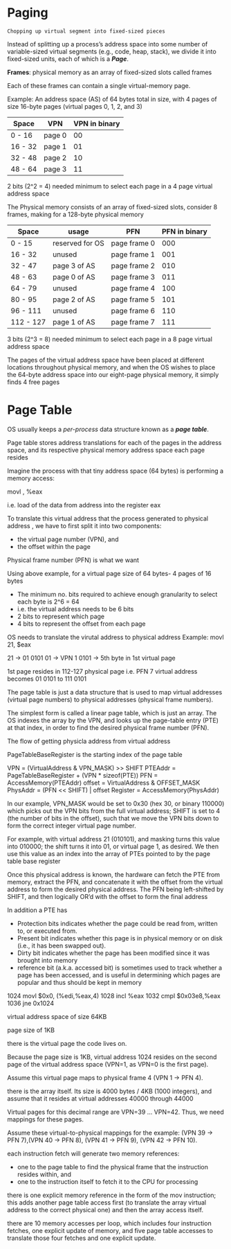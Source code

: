 # Paging

	Chopping up virtual segment into fixed-sized pieces

Instead of splitting up a process’s address space into some number of
variable-sized virtual segments (e.g., code, heap, stack), we divide it into
 fixed-sized units, each of which is a **_Page_**.

**Frames**: physical memory as an array of fixed-sized slots called frames

Each of these frames can contain a single virtual-memory page.

Example:
An address space (AS) of 64 bytes total in size, 
with 4 pages of size 16-byte pages
(virtual pages 0, 1, 2, and 3)

| Space   | VPN    | VPN in binary |
|---------|--------|---------------|
| 0 - 16  | page 0 | 00            |
| 16 - 32 | page 1 | 01            |
| 32 - 48 | page 2 | 10            |
| 48 - 64 | page 3 | 11            |

2 bits (2^2 = 4) needed minimum to select each page in a 4 page virtual address space

The Physical memory consists of an array of fixed-sized slots, 
consider 8 frames, making for a 128-byte physical memory

| Space     | usage           | PFN          | PFN in binary |
|-----------|-----------------|--------------|---------------|
| 0 - 15    | reserved for OS | page frame 0 | 000           |
| 16 - 32   | unused          | page frame 1 | 001           |
| 32 - 47   | page 3 of AS    | page frame 2 | 010           |
| 48 - 63   | page 0 of AS    | page frame 3 | 011           |
| 64 - 79   | unused          | page frame 4 | 100           |
| 80 - 95   | page 2 of AS    | page frame 5 | 101           |
| 96 - 111  | unused          | page frame 6 | 110           |
| 112 - 127 | page 1 of AS    | page frame 7 | 111           |

3 bits (2^3 = 8) needed minimum to select each page in a 8 page virtual address space

The pages of the virtual address space have been placed at different locations
throughout physical memory, and when the OS wishes to place the 64-byte
address space into our eight-page physical memory, it simply finds 4 free pages

# Page Table

OS usually keeps a _per-process_ data structure known as a **_page table_**.
 
Page table stores address translations for each of the pages in the address space, and its respective physical memory address space each page resides

Imagine the process with that tiny address space (64 bytes) is performing a memory access:

movl <virtual address>, %eax

i.e. load of the data from address <virtual address> into the register eax

To translate this virtual address that the process generated to physical address , 
we have to first split it into two components: 
- the virtual page number (VPN), and
- the offset within the page

Physical frame number (PFN) is what we want

Using above example, for a virtual page size of 64 bytes- 4 pages of 16 bytes
- The minimum no. bits required to achieve enough granularity to select each byte is 2^6 = 64
- i.e. the virtual address needs to be 6 bits
- 2 bits to represent which page
- 4 bits to represent the offset from each page

OS needs to translate the virutal address to physical address
Example:
movl 21, $eax

21 -> 01 0101
01 -> VPN 1
0101 -> 5th byte in 1st virtual page

1st page resides in 112-127 physical page i.e. PFN 7 
virtual address becomes 01 0101 to 111 0101

The page table is just a data structure that is used to map virtual addresses (virtual page numbers) to physical addresses (physical frame numbers). 

The simplest form is called a linear page table, which is just an array. 
The OS indexes the array by the VPN, 
and looks up the page-table entry (PTE) at that index,
in order to find the desired physical frame number (PFN).

The flow of getting physicla address from virtual address

PageTableBaseRegister is the starting index of the page table

  VPN = (VirtualAddress & VPN_MASK) >> SHIFT
  PTEAddr = PageTableBaseRegister + (VPN * sizeof(PTE))
  PFN = AccessMemory(PTEAddr)
  offset = VirtualAddress & OFFSET_MASK
  PhysAddr = (PFN << SHIFT) | offset
  Register = AccessMemory(PhysAddr)

In our example, VPN_MASK would be set to 0x30 (hex 30, or binary
110000) which picks out the VPN bits from the full virtual address; 
SHIFT is set to 4 (the number of bits in the offset), such that we move the VPN
bits down to form the correct integer virtual page number. 

For example, with virtual address 21 (010101), and masking turns this value into
010000; the shift turns it into 01, or virtual page 1, as desired. We then use
this value as an index into the array of PTEs pointed to by the page table
base register

Once this physical address is known, the hardware can fetch the PTE
from memory, extract the PFN, and concatenate it with the offset from
the virtual address to form the desired physical address. The PFN being left-shifted by SHIFT, and then logically OR’d with the offset to form the final address

In addition a PTE has
- Protection bits indicates whether the page could be read from, written to, or executed from. 
- Present bit indicates whether this page is in physical memory or on disk (i.e., it has been swapped out).
- Dirty bit indicates whether the page has been modified since it was brought into memory
- reference bit (a.k.a. accessed bit) is sometimes used to track whether a page has been accessed, and is useful in determining which pages are popular and thus should be kept in memory


1024 movl $0x0, (%edi,%eax,4)
1028 incl %eax
1032 cmpl $0x03e8,%eax
1036 jne 0x1024

virtual address space of size 64KB

page size of 1KB

there is the virtual page the code lives on. 

Because the page size is 1KB, 
virtual address 1024 resides on the second page of the virtual address space 
(VPN=1, as VPN=0 is the first page). 

Assume this virtual page maps to physical frame 4 (VPN 1 → PFN 4).

there is the array itself. Its size is 4000 bytes / 4KB (1000 integers),
and assume that it resides at virtual addresses 40000 through 44000

Virtual pages for this decimal range are VPN=39 ... VPN=42. 
Thus, we need mappings for these pages. 

Assume these virtual-to-physical mappings for the example: 
(VPN 39 → PFN 7),(VPN 40 → PFN 8), (VPN 41 → PFN 9), (VPN 42 → PFN 10).

each instruction fetch will generate two memory references:
- one to the page table to find the physical frame that the instruction resides within, and 
- one to the instruction itself to fetch it to the CPU for processing

there is one explicit memory reference in the form of
the mov instruction; this adds another page table access first (to translate
the array virtual address to the correct physical one) and then the array
access itself.

there are 10 memory accesses per loop,
which includes four instruction fetches, one explicit update of memory,
and five page table accesses to translate those four fetches and one explicit
update.

















<!--stackedit_data:
eyJoaXN0b3J5IjpbMTQxNDE3OTU2MV19
-->